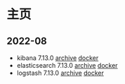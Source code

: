 # 主页

## 2022-08
- kibana 7.13.0 [archive](https://github.com/Loongson-Cloud-Community/kibana/releases/download/v7.13.0/kibana-7.13.0-linux-loongarch64.tar.gz) [docker](https://cr.loongnix.cn/repository/library/kibana)
- elasticsearch 7.13.0 [archive](https://github.com/Loongson-Cloud-Community/elasticsearch/releases/tag/v7.13.0) [docker](https://cr.loongnix.cn/repository/library/elasticsearch)
- logstash 7.13.0 [archive](https://github.com/Loongson-Cloud-Community/logstash/releases/tag/v7.13.0) [docker](https://cr.loongnix.cn/repository/library/logstash)
